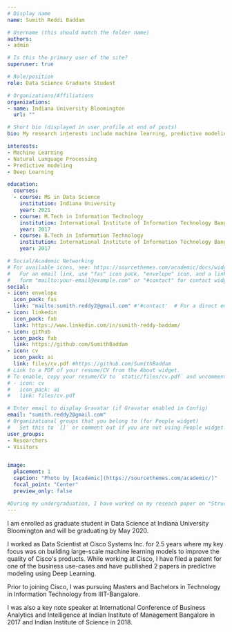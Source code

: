 ```yaml
---
# Display name
name: Sumith Reddi Baddam

# Username (this should match the folder name)
authors:
- admin

# Is this the primary user of the site?
superuser: true

# Role/position
role: Data Science Graduate Student

# Organizations/Affiliations
organizations:
- name: Indiana University Bloomington
  url: ""

# Short bio (displayed in user profile at end of posts)
bio: My research interests include machine learning, predictive modeling and natural language processing.

interests:
- Machine Learning
- Natural Language Processing
- Predictive modeling
- Deep Learning

education:
  courses:
  - course: MS in Data Science
    institution: Indiana University
    year: 2021
  - course: M.Tech in Information Technology
    institution: International Institute of Information Technology Bangalore
    year: 2017
  - course: B.Tech in Information Technology
    institution: International Institute of Information Technology Bangalore
    year: 2017

# Social/Academic Networking
# For available icons, see: https://sourcethemes.com/academic/docs/widgets/#icons
#   For an email link, use "fas" icon pack, "envelope" icon, and a link in the
#   form "mailto:your-email@example.com" or "#contact" for contact widget.
social:
- icon: envelope
  icon_pack: fas
  link: "mailto:sumith.reddy2@gmail.com" #'#contact'  # For a direct email link, use "mailto:test@example.org".
- icon: linkedin
  icon_pack: fab
  link: https://www.linkedin.com/in/sumith-reddy-baddam/
- icon: github
  icon_pack: fab
  link: https://github.com/SumithBaddam
- icon: cv
  icon_pack: ai
  link: files/cv.pdf #https://github.com/SumithBaddam
# Link to a PDF of your resume/CV from the About widget.
# To enable, copy your resume/CV to `static/files/cv.pdf` and uncomment the lines below.
# - icon: cv
#   icon_pack: ai
#   link: files/cv.pdf

# Enter email to display Gravatar (if Gravatar enabled in Config)
email: "sumith.reddy2@gmail.com"
# Organizational groups that you belong to (for People widget)
#   Set this to `[]` or comment out if you are not using People widget.
user_groups:
- Researchers
- Visitors


image:
  placement: 1
  caption: "Photo by [Academic](https://sourcethemes.com/academic/)"
  focal_point: "Center"
  preview_only: false

#During my undergraduation, I have worked on my reseach paper on "Structuring insights from customer reviews of products using NLP" working under the guidance of Prof. Dinesh Babu Jayagopi.
---
```

I am enrolled as graduate student in Data Science at Indiana University Bloomington and will be graduating by May 2020.

I worked as Data Scientist at Cisco Systems Inc. for 2.5 years where my key focus was on building large-scale machine learning models to improve the quality of Cisco's products. While working at Cisco, I have filed a patent for one of the business use-cases and have published 2 papers in predictive modeling using Deep Learning.

Prior to joining Cisco, I was pursuing Masters and Bachelors in Technology in Information Technology from IIIT-Bangalore. 

I was also a key note speaker at International Conference of Business Analytics and Intelligence at Indian Institute of Management Bangalore in 2017 and Indian Institute of Science in 2018.



